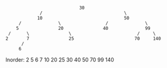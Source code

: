                                                               
                                30                              
                 /                               \              
                10                               50             
         /              \                 /              \      
        5               20               40              99     
     /      \               \                         /     \   
    2       7               25                       70     140 
          /                                                    
         6                                                        

Inorder: 
2 5 6 7 10 20 25 30 40 50 70 99 140 